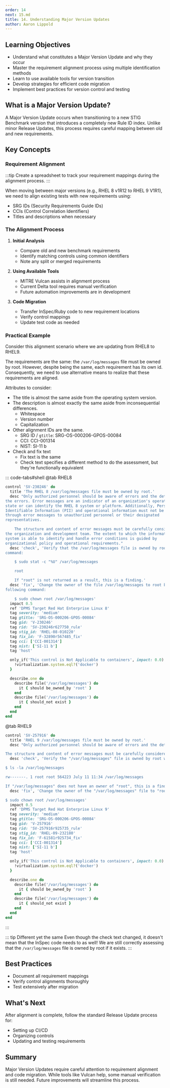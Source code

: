 ```yaml
---
order: 14
next: 15.md
title: 14. Understanding Major Version Updates
author: Aaron Lippold
---
```


## Learning Objectives

- Understand what constitutes a Major Version Update and why they occur
- Master the requirement alignment process using multiple identification methods
- Learn to use available tools for version transition
- Develop strategies for efficient code migration
- Implement best practices for version control and testing

## What is a Major Version Update?

A Major Version Update occurs when transitioning to a new STIG Benchmark version that introduces a completely new Rule ID index. Unlike minor Release Updates, this process requires careful mapping between old and new requirements.

## Key Concepts

### Requirement Alignment

:::tip Create a spreadsheet to track your requirement mappings during the alignment process.
:::

When moving between major versions (e.g., RHEL 8 v1R12 to RHEL 9 V1R1), we need to align existing tests with new requirements using:

- SRG IDs (Security Requirements Guide IDs)
- CCIs (Control Correlation Identifiers)
- Titles and descriptions when necessary

### The Alignment Process

1. **Initial Analysis**
   - Compare old and new benchmark requirements
   - Identify matching controls using common identifiers
   - Note any split or merged requirements

2. **Using Available Tools**
   - MITRE Vulcan assists in alignment process
   - Current Delta tool requires manual verification
   - Future automation improvements are in development

3. **Code Migration**
   - Transfer InSpec/Ruby code to new requirement locations
   - Verify control mappings
   - Update test code as needed

### Practical Example

Consider this alignment scenario where we are updating from RHEL8 to RHEL9.

The requirements are the same: the `/var/log/messages` file must be owned by root.  However, despite being the same, each requirement has its own id.  Consequently, we need to use alternative means to realize that these requirements are aligned.

Attributes to consider:
 - The title is almost the same aside from the operating system version.
 - The description is almost exactly the same aside from inconsequential differences.
   - Whitespace
   - Version number
   - Capitalization
 - Other alignment IDs are the same.
   - SRG ID / `gtitle`: SRG-OS-000206-GPOS-00084
   - CCI: CCI-001314
   - NIST: SI-11 b
 - Check and fix text
   - Fix text is the same
   - Check text specifies a different method to do the assessment, but they're functionally equivalent

::: code-tabs#shell
@tab RHEL8
```ruby
control 'SV-230246' do
  title 'The RHEL 8 /var/log/messages file must be owned by root.'
  desc "Only authorized personnel should be aware of errors and the details of
the errors. Error messages are an indicator of an organization's operational
state or can identify the RHEL 8 system or platform. Additionally, Personally
Identifiable Information (PII) and operational information must not be revealed
through error messages to unauthorized personnel or their designated
representatives.

    The structure and content of error messages must be carefully considered by
the organization and development team. The extent to which the information
system is able to identify and handle error conditions is guided by
organizational policy and operational requirements."
  desc 'check', 'Verify that the /var/log/messages file is owned by root with the following
command:

    $ sudo stat -c "%U" /var/log/messages

    root

    If "root" is not returned as a result, this is a finding.'
  desc 'fix', 'Change the owner of the file /var/log/messages to root by running the
following command:

    $ sudo chown root /var/log/messages'
  impact 0.5
  ref 'DPMS Target Red Hat Enterprise Linux 8'
  tag severity: 'medium'
  tag gtitle: 'SRG-OS-000206-GPOS-00084'
  tag gid: 'V-230246'
  tag rid: 'SV-230246r627750_rule'
  tag stig_id: 'RHEL-08-010220'
  tag fix_id: 'F-32890r567485_fix'
  tag cci: ['CCI-001314']
  tag nist: ['SI-11 b']
  tag 'host'

  only_if('This control is Not Applicable to containers', impact: 0.0) {
    !virtualization.system.eql?('docker')
  }

  describe.one do
    describe file('/var/log/messages') do
      it { should be_owned_by 'root' }
    end
    describe file('/var/log/messages') do
      it { should_not exist }
    end
  end
end
```
@tab RHEL9
```ruby
control 'SV-257916' do
  title 'RHEL 9 /var/log/messages file must be owned by root.'
  desc "Only authorized personnel should be aware of errors and the details of the errors. Error messages are an indicator of an organization's operational state or can identify the RHEL 9 system or platform. Additionally, personally identifiable information (PII) and operational information must not be revealed through error messages to unauthorized personnel or their designated representatives.

The structure and content of error messages must be carefully considered by the organization and development team. The extent to which the information system is able to identify and handle error conditions is guided by organizational policy and operational requirements."
  desc 'check', 'Verify the "/var/log/messages" file is owned by root with the following command:

$ ls -la /var/log/messages

rw-------. 1 root root 564223 July 11 11:34 /var/log/messages

If "/var/log/messages" does not have an owner of "root", this is a finding.'
  desc 'fix', 'Change the owner of the "/var/log/messages" file to "root" by running the following command:

$ sudo chown root /var/log/messages'
  impact 0.5
  ref 'DPMS Target Red Hat Enterprise Linux 9'
  tag severity: 'medium'
  tag gtitle: 'SRG-OS-000206-GPOS-00084'
  tag gid: 'V-257916'
  tag rid: 'SV-257916r925735_rule'
  tag stig_id: 'RHEL-09-232180'
  tag fix_id: 'F-61581r925734_fix'
  tag cci: ['CCI-001314']
  tag nist: ['SI-11 b']
  tag 'host'

  only_if('This control is Not Applicable to containers', impact: 0.0) {
    !virtualization.system.eql?('docker')
  }

  describe.one do
    describe file('/var/log/messages') do
      it { should be_owned_by 'root' }
    end
    describe file('/var/log/messages') do
      it { should_not exist }
    end
  end
end
```
:::

::: tip Different yet the same
Even though the check text changed, it doesn't mean that the InSpec code needs to as well!  We are still correctly assessing that the `/var/log/messages` file is owned by root if it exists.
:::

## Best Practices

- Document all requirement mappings
- Verify control alignments thoroughly
- Test extensively after migration

## What's Next

After alignment is complete, follow the standard Release Update process for:

- Setting up CI/CD
- Organizing controls
- Updating and testing requirements

## Summary

Major Version Updates require careful attention to requirement alignment and code migration. While tools like Vulcan help, some manual verification is still needed. Future improvements will streamline this process.
